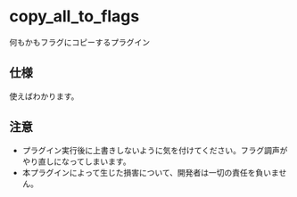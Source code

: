 # copy_all_to_flags

何もかもフラグにコピーするプラグイン

## 仕様

使えばわかります。

## 注意

- プラグイン実行後に上書きしないように気を付けてください。フラグ調声がやり直しになってしまいます。
- 本プラグインによって生じた損害について、開発者は一切の責任を負いません。
